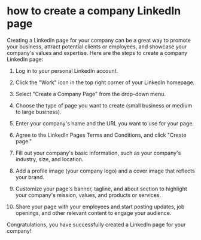 # how to create a company LinkedIn page

Creating a LinkedIn page for your company can be a great way to promote your business, attract potential clients or employees, and showcase your company's values and expertise. Here are the steps to create a company LinkedIn page:

1. Log in to your personal LinkedIn account.
    
2. Click the "Work" icon in the top right corner of your LinkedIn homepage.
    
3. Select "Create a Company Page" from the drop-down menu.
    
4. Choose the type of page you want to create (small business or medium to large business).
    
5. Enter your company's name and the URL you want to use for your page.
    
6. Agree to the LinkedIn Pages Terms and Conditions, and click "Create page."
    
7. Fill out your company's basic information, such as your company's industry, size, and location.
    
8. Add a profile image (your company logo) and a cover image that reflects your brand.
    
9. Customize your page's banner, tagline, and about section to highlight your company's mission, values, and products or services.
    
10. Share your page with your employees and start posting updates, job openings, and other relevant content to engage your audience.
    

Congratulations, you have successfully created a LinkedIn page for your company!